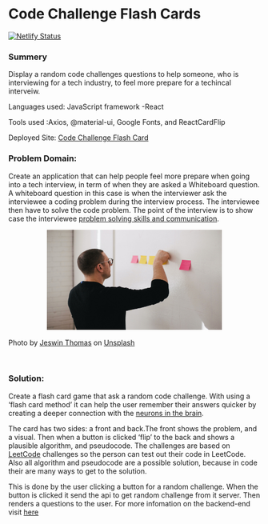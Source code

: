 # Code Challenge Flash Cards
[![Netlify Status](https://api.netlify.com/api/v1/badges/9f18af1f-d219-46a6-a2b5-86561500db98/deploy-status)](https://app.netlify.com/sites/code-chellenge-flash-card/deploys)

### Summery
Display a random code challenges questions to help someone, who is interviewing for a tech industry, to feel more prepare for a techincal interveiw.

Languages used: JavaScript framework -React 

Tools used :Axios, @material-ui, Google Fonts, and ReactCardFlip

Deployed Site:
[Code Challenge Flash Card](https://code-chellenge-flash-card.netlify.app/)

### Problem Domain:
Create an application that can help people feel more prepare when going into a tech interview, in term of when they are asked a Whiteboard question. A whiteboard question in this case is when the interviewer ask the interviewee a coding problem during the interview process. The interviewee then have to solve the code problem. The point of the interview is to show case the interviewee [problem solving skills and communication](https://skillcrush.com/blog/rock-your-next-whiteboard-test/#:~:text=A%20whiteboard%20interview%20is%20a,and%20go%20over%20your%20solution.).


<p align="center">
<img src="src/assests/intervew.jpg" width=350 height=200> 
</p>

Photo by <a href="https://unsplash.com/@jeswinthomas?utm_source=unsplash&utm_medium=referral&utm_content=creditCopyText">Jeswin Thomas</a> on <a href="https://unsplash.com/s/photos/whiteboard?utm_source=unsplash&utm_medium=referral&utm_content=creditCopyText">Unsplash</a>
  
<br>

### Solution:
Create a flash card game that ask a random code challenge. With using a ‘flash card method’ it can help the user remember their answers quicker by creating a deeper connection with the [neurons in the brain](https://www.petersons.com/blog/why-flashcards-work/).

The card has two sides: a front and back.The front shows the problem, and a visual. Then when a button is clicked ‘flip’ to the back and shows a plausible algorithm, and pseudocode. The challenges are based on [LeetCode](https://leetcode.com/problemset/all/) challenges so the person can test out their code in LeetCode. Also all algorithm and pseudocode are a possible solution, because in code their are many ways to get to the solution.

This is done by the user clicking a button for a random challenge. When the button is clicked it send the api to get random challenge from it server. Then renders a questions to the user. For more infomation on the backend-end visit [here](https://github.com/lizkavalski/codeChallenges-backend)

